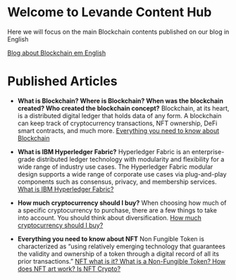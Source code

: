 # Welcome to Levande Content Hub

Here we will focus on the main Blockchain contents published on our blog in English

[Blog about Blockchain em English](https://levande.co/)

# Published Articles

- **What is Blockchain? Where is Blockchain? When was the blockchain created? Who created the blockchain concept?**
Blockchain, at its heart, is a distributed digital ledger that holds data of any form. A blockchain can keep track of cryptocurrency transactions, NFT ownership, DeFi smart contracts, and much more. [Everything you need to know about Blockchain](https://levande.co/44/everything-about-blockchain/)

- **What is IBM Hyperledger Fabric?**
Hyperledger Fabric is an enterprise-grade distributed ledger technology with modularity and flexibility for a wide range of industry use cases. The Hyperledger Fabric modular design supports a wide range of corporate use cases via plug-and-play components such as consensus, privacy, and membership services. [What is IBM Hyperledger Fabric?](https://levande.co/86/what-is-ibm-hyperledger-fabric/)

- **How much cryptocurrency should I buy?**
When choosing how much of a specific cryptocurrency to purchase, there are a few things to take into account. You should think about diversification. [How much cryptocurrency should I buy?](https://levande.co/78/how-much-crypto-should-i-buy/)

- **Everything you need to know about NFT**
Non Fungible Token is characterized as “using relatively emerging technology that guarantees the validity and ownership of a token through a digital record of all its prior transactions.” [NFT what is it? What is a Non-Fungible Token? How does NFT art work? Is NFT Crypto?](https://levande.co/96/everything-you-need-to-know-about-nfts/)
